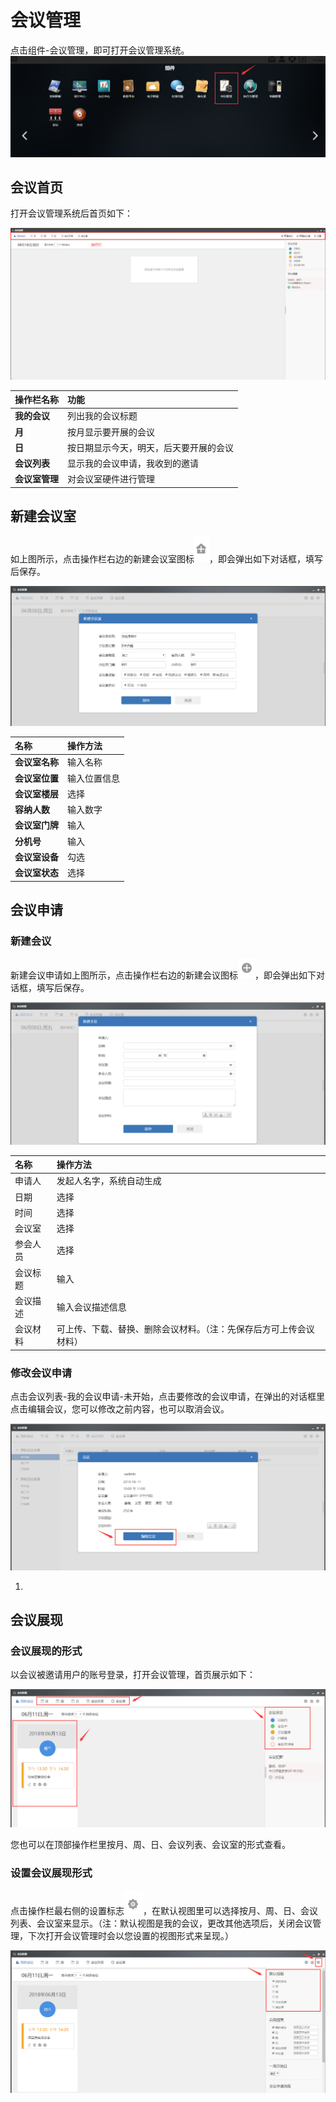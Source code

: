 # 会议管理

点击组件-会议管理，即可打开会议管理系统。![](../.gitbook/assets/0%20%284%29.png)

## 会议首页

打开会议管理系统后首页如下：

![](../.gitbook/assets/1.png)

| **操作栏名称** | **功能** |
| :--- | :--- |
| **我的会议** | 列出我的会议标题 |
| **月** | 按月显示要开展的会议 |
| **日** | 按日期显示今天，明天，后天要开展的会议 |
| **会议列表** | 显示我的会议申请，我收到的邀请 |
| **会议室管理** | 对会议室硬件进行管理 |

## 新建会议室

如上图所示，点击操作栏右边的新建会议室图标![](../.gitbook/assets/2%20%2810%29.png)，即会弹出如下对话框，填写后保存。

![](../.gitbook/assets/3%20%282%29.png)

| **名称** | **操作方法** |
| :--- | :--- |
| **会议室名称** | 输入名称 |
| **会议室位置** | 输入位置信息 |
| **会议室楼层** | 选择 |
| **容纳人数** | 输入数字 |
| **会议室门牌** | 输入 |
| **分机号** | 输入 |
| **会议室设备** | 勾选 |
| **会议室状态** | 选择 |

## 会议申请

### 新建会议

新建会议申请如上图所示，点击操作栏右边的新建会议图标![](../.gitbook/assets/4%20%282%29.png)，即会弹出如下对话框，填写后保存。

![](../.gitbook/assets/5%20%284%29.png)

| 名称 | 操作方法 |
| :--- | :--- |
| 申请人 | 发起人名字，系统自动生成 |
| 日期 | 选择 |
| 时间 | 选择 |
| 会议室 | 选择 |
| 参会人员 | 选择 |
| 会议标题 | 输入 |
| 会议描述 | 输入会议描述信息 |
| 会议材料 | 可上传、下载、替换、删除会议材料。（注：先保存后方可上传会议材料） |

### 修改会议申请

点击会议列表-我的会议申请-未开始，点击要修改的会议申请，在弹出的对话框里点击编辑会议，您可以修改之前内容，也可以取消会议。

![](../.gitbook/assets/6%20%282%29.png)

1. 
## 会议展现

### 会议展现的形式

以会议被邀请用户的账号登录，打开会议管理，首页展示如下：

![](../.gitbook/assets/7%20%282%29.png)

您也可以在顶部操作栏里按月、周、日、会议列表、会议室的形式查看。

### 设置会议展现形式

点击操作栏最右侧的设置标志![](../.gitbook/assets/8%20%285%29.png)，在默认视图里可以选择按月、周、日、会议列表、会议室来显示。（注：默认视图是我的会议，更改其他选项后，关闭会议管理，下次打开会议管理时会以您设置的视图形式来呈现。）

![](../.gitbook/assets/9%20%287%29.png)

